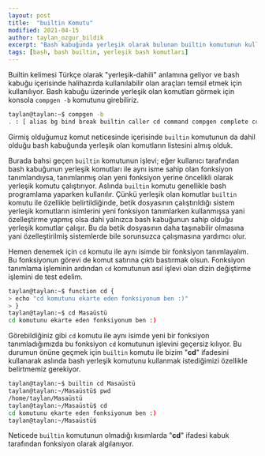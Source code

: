 ```yaml
---
layout: post
title:  "builtin Komutu"
modified: 2021-04-15
author: taylan_ozgur_bildik
excerpt: "Bash kabuğunda yerleşik olarak bulunan builtin komutunun kullanım açıklamasıdır."
tags: [bash, bash builtin, yerleşik bash komutları] 
---
```


Builtin kelimesi Türkçe olarak "yerleşik-dahili" anlamına geliyor ve bash kabuğu içerisinde halihazırda kullanılabilir olan araçları temsil etmek için kullanılıyor. Bash kabuğu üzerinde yerleşik olan komutları görmek için konsola `compgen -b` komutunu girebiliriz. 

```bash
taylan@taylan:~$ compgen -b
. : [ alias bg bind break builtin caller cd command compgen complete compopt continue declare dirs disown echo enable eval exec exit export false fc fg getopts hash help history jobs kill let local logout mapfile popd printf pushd pwd read readarray readonly return set shift shopt source suspend test times trap true type typeset ulimit umask unalias unset wait
```

Girmiş olduğumuz komut neticesinde içerisinde `builtin` komutunun da dahil olduğu bash kabuğunda yerleşik olan komutların listesini almış olduk.

Burada bahsi geçen `builtin` komutunun işlevi; eğer kullanıcı tarafından bash kabuğunun yerleşik komutları ile aynı isme sahip olan fonksiyon tanımlandıysa, tanımlanmış olan yeni fonksiyon yerine öncelikli olarak yerleşik komutu çalıştırıyor. Aslında `builtin` komutu genellikle bash programlama yaparken kullanılır. Çünkü yerleşik olan komutlar `builtin` komutu ile özellikle belirtildiğinde, betik dosyasının çalıştırıldığı sistem yerleşik komutların isimlerini yeni fonksiyon tanımlarken kullanmışsa yani özelleştirme yapmış olsa dahi yalnızca bash kabuğunun sahip olduğu yerleşik komutlar çalışır. Bu da betik dosyasının daha taşınabilir olmasına yani özelleştirilmiş sistemlerde bile sorunsuzca çalışmasına yardımcı olur.

Hemen denemek için `cd` komutu ile aynı isimde bir fonksiyon tanımlayalım. Bu fonksiyonun görevi de komut satırına çıktı bastırmak olsun. Fonksiyon tanımlama işleminin ardından `cd` komutunun asıl işlevi olan dizin değiştirme işlemini de test edelim. 

```bash
taylan@taylan:~$ function cd {
> echo "cd komutunu ekarte eden fonksiyonum ben :)"
> }
taylan@taylan:~$ cd Masaüstü
cd komutunu ekarte eden fonksiyonum ben :)
```

Görebildiğiniz gibi `cd` komutu ile aynı isimde yeni bir fonksiyon tanımladığımızda bu fonksiyon `cd` komutunun işlevini geçersiz kılıyor. Bu durumun önüne geçmek için `builtin` komutu ile bizim "**cd**" ifadesini kullanarak aslında bash yerleşik komutunu kullanmak istediğimizi özellikle belirtmemiz gerekiyor.

```bash
taylan@taylan:~$ builtin cd Masaüstü
taylan@taylan:~/Masaüstü$ pwd
/home/taylan/Masaüstü
taylan@taylan:~/Masaüstü$ cd 
cd komutunu ekarte eden fonksiyonum ben :)
taylan@taylan:~/Masaüstü$
```

Neticede `builtin` komutunun olmadığı kısımlarda "**cd**" ifadesi kabuk tarafından fonksiyon olarak algılanıyor.